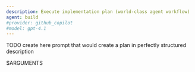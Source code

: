 ```yaml
---
description: Execute implementation plan (world-class agent workflow)
agent: build
#provider: github_copilot
#model: gpt-4.1
---
```


TODO create here prompt that would create a plan in perfectly structured description

$ARGUMENTS
